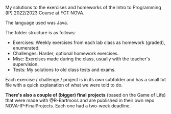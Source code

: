 My solutions to the exercises and homeworks of the Intro to Programming (IP) 2022/2023 Course at FCT NOVA.

The language used was Java.

The folder structure is as follows:

- Exercises: Weekly exercises from each lab class as homework (graded), enumerated.
- Challenges: Harder, optional homework exercises.
- Misc: Exercises made during the class, usually with the teacher's supervision.
- Tests: My solutions to old class tests and exams.

Each exercise / challenge / project is in its own subfolder and has a small txt file with a quick explanation of what we were told to do.

**There's also a couple of (bigger) final projects** (based on the Game of Life) that were made with @R-Bartmoss and are published in their own repo NOVA-IP-FinalProjects. Each one had a two-week deadline.
